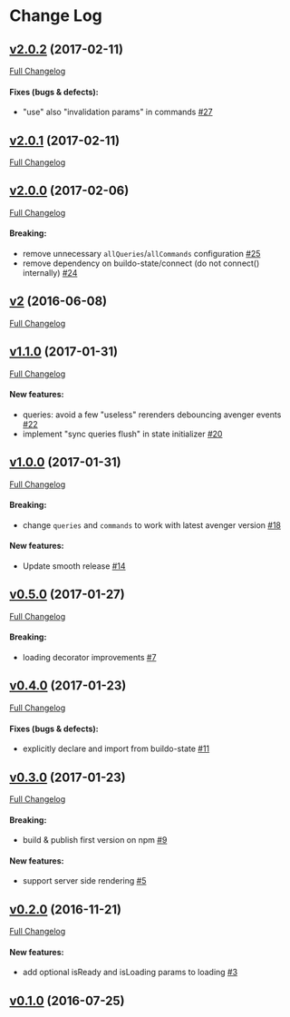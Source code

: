 #  Change Log



## [v2.0.2](https://github.com/buildo/react-avenger/tree/v2.0.2) (2017-02-11)
[Full Changelog](https://github.com/buildo/react-avenger/compare/v2.0.1...v2.0.2)

#### Fixes (bugs & defects):

- "use" also "invalidation params" in commands [#27](https://github.com/buildo/react-avenger/issues/27)

## [v2.0.1](https://github.com/buildo/react-avenger/tree/v2.0.1) (2017-02-11)
[Full Changelog](https://github.com/buildo/react-avenger/compare/v2.0.0...v2.0.1)

## [v2.0.0](https://github.com/buildo/react-avenger/tree/v2.0.0) (2017-02-06)
[Full Changelog](https://github.com/buildo/react-avenger/compare/v2...v2.0.0)

#### Breaking:

- remove unnecessary `allQueries`/`allCommands` configuration [#25](https://github.com/buildo/react-avenger/issues/25)
- remove dependency on buildo-state/connect (do not connect() internally) [#24](https://github.com/buildo/react-avenger/issues/24)

## [v2](https://github.com/buildo/react-avenger/tree/v2) (2016-06-08)
[Full Changelog](https://github.com/buildo/react-avenger/compare/v1.1.0...v2)

## [v1.1.0](https://github.com/buildo/react-avenger/tree/v1.1.0) (2017-01-31)
[Full Changelog](https://github.com/buildo/react-avenger/compare/v1.0.0...v1.1.0)

#### New features:

- queries: avoid a few "useless" rerenders debouncing avenger events [#22](https://github.com/buildo/react-avenger/issues/22)
- implement "sync queries flush" in state initializer [#20](https://github.com/buildo/react-avenger/issues/20)

## [v1.0.0](https://github.com/buildo/react-avenger/tree/v1.0.0) (2017-01-31)
[Full Changelog](https://github.com/buildo/react-avenger/compare/v0.5.0...v1.0.0)

#### Breaking:

- change `queries` and `commands` to work with latest avenger version [#18](https://github.com/buildo/react-avenger/issues/18)

#### New features:

- Update smooth release [#14](https://github.com/buildo/react-avenger/issues/14)

## [v0.5.0](https://github.com/buildo/react-avenger/tree/v0.5.0) (2017-01-27)
[Full Changelog](https://github.com/buildo/react-avenger/compare/v0.4.0...v0.5.0)

#### Breaking:

- loading decorator improvements [#7](https://github.com/buildo/react-avenger/issues/7)

## [v0.4.0](https://github.com/buildo/react-avenger/tree/v0.4.0) (2017-01-23)
[Full Changelog](https://github.com/buildo/react-avenger/compare/v0.3.0...v0.4.0)

#### Fixes (bugs & defects):

- explicitly declare and import from buildo-state [#11](https://github.com/buildo/react-avenger/issues/11)

## [v0.3.0](https://github.com/buildo/react-avenger/tree/v0.3.0) (2017-01-23)
[Full Changelog](https://github.com/buildo/react-avenger/compare/v0.2.0...v0.3.0)

#### Breaking:

- build & publish first version on npm [#9](https://github.com/buildo/react-avenger/issues/9)

#### New features:

- support server side rendering [#5](https://github.com/buildo/react-avenger/issues/5)

## [v0.2.0](https://github.com/buildo/react-avenger/tree/v0.2.0) (2016-11-21)
[Full Changelog](https://github.com/buildo/react-avenger/compare/v0.1.0...v0.2.0)

#### New features:

- add optional isReady and isLoading params to loading [#3](https://github.com/buildo/react-avenger/issues/3)

## [v0.1.0](https://github.com/buildo/react-avenger/tree/v0.1.0) (2016-07-25)
